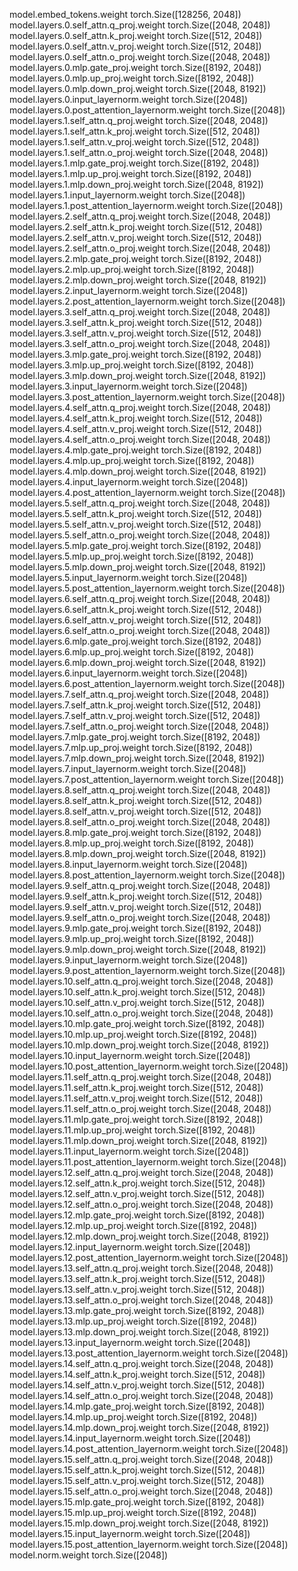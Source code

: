 model.embed_tokens.weight torch.Size([128256, 2048])
model.layers.0.self_attn.q_proj.weight torch.Size([2048, 2048])
model.layers.0.self_attn.k_proj.weight torch.Size([512, 2048])
model.layers.0.self_attn.v_proj.weight torch.Size([512, 2048])
model.layers.0.self_attn.o_proj.weight torch.Size([2048, 2048])
model.layers.0.mlp.gate_proj.weight torch.Size([8192, 2048])
model.layers.0.mlp.up_proj.weight torch.Size([8192, 2048])
model.layers.0.mlp.down_proj.weight torch.Size([2048, 8192])
model.layers.0.input_layernorm.weight torch.Size([2048])
model.layers.0.post_attention_layernorm.weight torch.Size([2048])
model.layers.1.self_attn.q_proj.weight torch.Size([2048, 2048])
model.layers.1.self_attn.k_proj.weight torch.Size([512, 2048])
model.layers.1.self_attn.v_proj.weight torch.Size([512, 2048])
model.layers.1.self_attn.o_proj.weight torch.Size([2048, 2048])
model.layers.1.mlp.gate_proj.weight torch.Size([8192, 2048])
model.layers.1.mlp.up_proj.weight torch.Size([8192, 2048])
model.layers.1.mlp.down_proj.weight torch.Size([2048, 8192])
model.layers.1.input_layernorm.weight torch.Size([2048])
model.layers.1.post_attention_layernorm.weight torch.Size([2048])
model.layers.2.self_attn.q_proj.weight torch.Size([2048, 2048])
model.layers.2.self_attn.k_proj.weight torch.Size([512, 2048])
model.layers.2.self_attn.v_proj.weight torch.Size([512, 2048])
model.layers.2.self_attn.o_proj.weight torch.Size([2048, 2048])
model.layers.2.mlp.gate_proj.weight torch.Size([8192, 2048])
model.layers.2.mlp.up_proj.weight torch.Size([8192, 2048])
model.layers.2.mlp.down_proj.weight torch.Size([2048, 8192])
model.layers.2.input_layernorm.weight torch.Size([2048])
model.layers.2.post_attention_layernorm.weight torch.Size([2048])
model.layers.3.self_attn.q_proj.weight torch.Size([2048, 2048])
model.layers.3.self_attn.k_proj.weight torch.Size([512, 2048])
model.layers.3.self_attn.v_proj.weight torch.Size([512, 2048])
model.layers.3.self_attn.o_proj.weight torch.Size([2048, 2048])
model.layers.3.mlp.gate_proj.weight torch.Size([8192, 2048])
model.layers.3.mlp.up_proj.weight torch.Size([8192, 2048])
model.layers.3.mlp.down_proj.weight torch.Size([2048, 8192])
model.layers.3.input_layernorm.weight torch.Size([2048])
model.layers.3.post_attention_layernorm.weight torch.Size([2048])
model.layers.4.self_attn.q_proj.weight torch.Size([2048, 2048])
model.layers.4.self_attn.k_proj.weight torch.Size([512, 2048])
model.layers.4.self_attn.v_proj.weight torch.Size([512, 2048])
model.layers.4.self_attn.o_proj.weight torch.Size([2048, 2048])
model.layers.4.mlp.gate_proj.weight torch.Size([8192, 2048])
model.layers.4.mlp.up_proj.weight torch.Size([8192, 2048])
model.layers.4.mlp.down_proj.weight torch.Size([2048, 8192])
model.layers.4.input_layernorm.weight torch.Size([2048])
model.layers.4.post_attention_layernorm.weight torch.Size([2048])
model.layers.5.self_attn.q_proj.weight torch.Size([2048, 2048])
model.layers.5.self_attn.k_proj.weight torch.Size([512, 2048])
model.layers.5.self_attn.v_proj.weight torch.Size([512, 2048])
model.layers.5.self_attn.o_proj.weight torch.Size([2048, 2048])
model.layers.5.mlp.gate_proj.weight torch.Size([8192, 2048])
model.layers.5.mlp.up_proj.weight torch.Size([8192, 2048])
model.layers.5.mlp.down_proj.weight torch.Size([2048, 8192])
model.layers.5.input_layernorm.weight torch.Size([2048])
model.layers.5.post_attention_layernorm.weight torch.Size([2048])
model.layers.6.self_attn.q_proj.weight torch.Size([2048, 2048])
model.layers.6.self_attn.k_proj.weight torch.Size([512, 2048])
model.layers.6.self_attn.v_proj.weight torch.Size([512, 2048])
model.layers.6.self_attn.o_proj.weight torch.Size([2048, 2048])
model.layers.6.mlp.gate_proj.weight torch.Size([8192, 2048])
model.layers.6.mlp.up_proj.weight torch.Size([8192, 2048])
model.layers.6.mlp.down_proj.weight torch.Size([2048, 8192])
model.layers.6.input_layernorm.weight torch.Size([2048])
model.layers.6.post_attention_layernorm.weight torch.Size([2048])
model.layers.7.self_attn.q_proj.weight torch.Size([2048, 2048])
model.layers.7.self_attn.k_proj.weight torch.Size([512, 2048])
model.layers.7.self_attn.v_proj.weight torch.Size([512, 2048])
model.layers.7.self_attn.o_proj.weight torch.Size([2048, 2048])
model.layers.7.mlp.gate_proj.weight torch.Size([8192, 2048])
model.layers.7.mlp.up_proj.weight torch.Size([8192, 2048])
model.layers.7.mlp.down_proj.weight torch.Size([2048, 8192])
model.layers.7.input_layernorm.weight torch.Size([2048])
model.layers.7.post_attention_layernorm.weight torch.Size([2048])
model.layers.8.self_attn.q_proj.weight torch.Size([2048, 2048])
model.layers.8.self_attn.k_proj.weight torch.Size([512, 2048])
model.layers.8.self_attn.v_proj.weight torch.Size([512, 2048])
model.layers.8.self_attn.o_proj.weight torch.Size([2048, 2048])
model.layers.8.mlp.gate_proj.weight torch.Size([8192, 2048])
model.layers.8.mlp.up_proj.weight torch.Size([8192, 2048])
model.layers.8.mlp.down_proj.weight torch.Size([2048, 8192])
model.layers.8.input_layernorm.weight torch.Size([2048])
model.layers.8.post_attention_layernorm.weight torch.Size([2048])
model.layers.9.self_attn.q_proj.weight torch.Size([2048, 2048])
model.layers.9.self_attn.k_proj.weight torch.Size([512, 2048])
model.layers.9.self_attn.v_proj.weight torch.Size([512, 2048])
model.layers.9.self_attn.o_proj.weight torch.Size([2048, 2048])
model.layers.9.mlp.gate_proj.weight torch.Size([8192, 2048])
model.layers.9.mlp.up_proj.weight torch.Size([8192, 2048])
model.layers.9.mlp.down_proj.weight torch.Size([2048, 8192])
model.layers.9.input_layernorm.weight torch.Size([2048])
model.layers.9.post_attention_layernorm.weight torch.Size([2048])
model.layers.10.self_attn.q_proj.weight torch.Size([2048, 2048])
model.layers.10.self_attn.k_proj.weight torch.Size([512, 2048])
model.layers.10.self_attn.v_proj.weight torch.Size([512, 2048])
model.layers.10.self_attn.o_proj.weight torch.Size([2048, 2048])
model.layers.10.mlp.gate_proj.weight torch.Size([8192, 2048])
model.layers.10.mlp.up_proj.weight torch.Size([8192, 2048])
model.layers.10.mlp.down_proj.weight torch.Size([2048, 8192])
model.layers.10.input_layernorm.weight torch.Size([2048])
model.layers.10.post_attention_layernorm.weight torch.Size([2048])
model.layers.11.self_attn.q_proj.weight torch.Size([2048, 2048])
model.layers.11.self_attn.k_proj.weight torch.Size([512, 2048])
model.layers.11.self_attn.v_proj.weight torch.Size([512, 2048])
model.layers.11.self_attn.o_proj.weight torch.Size([2048, 2048])
model.layers.11.mlp.gate_proj.weight torch.Size([8192, 2048])
model.layers.11.mlp.up_proj.weight torch.Size([8192, 2048])
model.layers.11.mlp.down_proj.weight torch.Size([2048, 8192])
model.layers.11.input_layernorm.weight torch.Size([2048])
model.layers.11.post_attention_layernorm.weight torch.Size([2048])
model.layers.12.self_attn.q_proj.weight torch.Size([2048, 2048])
model.layers.12.self_attn.k_proj.weight torch.Size([512, 2048])
model.layers.12.self_attn.v_proj.weight torch.Size([512, 2048])
model.layers.12.self_attn.o_proj.weight torch.Size([2048, 2048])
model.layers.12.mlp.gate_proj.weight torch.Size([8192, 2048])
model.layers.12.mlp.up_proj.weight torch.Size([8192, 2048])
model.layers.12.mlp.down_proj.weight torch.Size([2048, 8192])
model.layers.12.input_layernorm.weight torch.Size([2048])
model.layers.12.post_attention_layernorm.weight torch.Size([2048])
model.layers.13.self_attn.q_proj.weight torch.Size([2048, 2048])
model.layers.13.self_attn.k_proj.weight torch.Size([512, 2048])
model.layers.13.self_attn.v_proj.weight torch.Size([512, 2048])
model.layers.13.self_attn.o_proj.weight torch.Size([2048, 2048])
model.layers.13.mlp.gate_proj.weight torch.Size([8192, 2048])
model.layers.13.mlp.up_proj.weight torch.Size([8192, 2048])
model.layers.13.mlp.down_proj.weight torch.Size([2048, 8192])
model.layers.13.input_layernorm.weight torch.Size([2048])
model.layers.13.post_attention_layernorm.weight torch.Size([2048])
model.layers.14.self_attn.q_proj.weight torch.Size([2048, 2048])
model.layers.14.self_attn.k_proj.weight torch.Size([512, 2048])
model.layers.14.self_attn.v_proj.weight torch.Size([512, 2048])
model.layers.14.self_attn.o_proj.weight torch.Size([2048, 2048])
model.layers.14.mlp.gate_proj.weight torch.Size([8192, 2048])
model.layers.14.mlp.up_proj.weight torch.Size([8192, 2048])
model.layers.14.mlp.down_proj.weight torch.Size([2048, 8192])
model.layers.14.input_layernorm.weight torch.Size([2048])
model.layers.14.post_attention_layernorm.weight torch.Size([2048])
model.layers.15.self_attn.q_proj.weight torch.Size([2048, 2048])
model.layers.15.self_attn.k_proj.weight torch.Size([512, 2048])
model.layers.15.self_attn.v_proj.weight torch.Size([512, 2048])
model.layers.15.self_attn.o_proj.weight torch.Size([2048, 2048])
model.layers.15.mlp.gate_proj.weight torch.Size([8192, 2048])
model.layers.15.mlp.up_proj.weight torch.Size([8192, 2048])
model.layers.15.mlp.down_proj.weight torch.Size([2048, 8192])
model.layers.15.input_layernorm.weight torch.Size([2048])
model.layers.15.post_attention_layernorm.weight torch.Size([2048])
model.norm.weight torch.Size([2048])